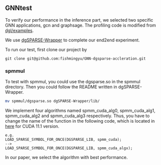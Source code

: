 ## GNNtest

To verify our performance in the inference part, we selected two specific GNN applications, gcn and graphsage. The profiling code is modified from [dgl/examples](https://github.com/dmlc/dgl/tree/master/examples).

We use [dgSPARSE-Wrapper](https://github.com/dgSPARSE/dgSPARSE-Wrapper) to complete our end2end experiment.

To run our test, first clone our project by

```
git clone git@github.com:fishmingyu/GNN-dgsparse-accleration.git
```

### spmmul

To test with spmmul, you could use the dgsparse.so in the spmmul directory. Then you could follow the README written in dgSPARSE-Wrapper.

```bash
mv spmmul/dgsparse.so dgSPARSE-Wrapper/lib/
```

We implement four algorithms named spmm_cuda_alg0, spmm_cuda_alg1, spmm_cuda_alg2 and spmm_cuda_alg3 respectively.
Thus, you have to change the name of the function in the following code, which is located in [here](https://github.com/dgSPARSE/dgSPARSE-Wrapper/blob/d1aa92db1598487a13099388251f522b51cee0f0/src/cuda-11.1/sparse_main.cc#L12079) for CUDA 11.1 version.

```
e.g.
LOAD_SPARSE_SYMBOL_FOR_ONCE(DGSPARSE_LIB, spmm_cuda);
-->
LOAD_SPARSE_SYMBOL_FOR_ONCE(DGSPARSE_LIB, spmm_cuda_algx);
```

In our paper, we select the algorithm with best performance.
